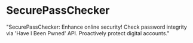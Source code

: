 # SecurePassChecker
"SecurePassChecker: Enhance online security! Check password integrity via 'Have I Been Pwned' API. Proactively protect digital accounts."
